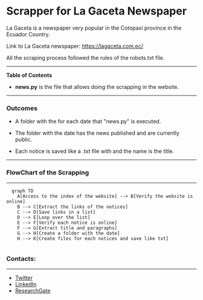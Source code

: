 # Scrapper for La Gaceta Newspaper
La Gaceta is a newspaper very popular in the Cotopaxi province in the Ecuador Country.

Link to La Gaceta newspaper: https://lagaceta.com.ec/

All the scraping process followed the rules of the robots.txt file.

----

**Table of Contents**

* **news.py** is the file that allows doing the scrapping in the website.


----

### Outcomes 

- A folder with the for each date that "news.py" is executed.

- The folder with the date has the news published and are currently public. 

- Each notice is saved like a .txt file with and the name is the title.
 
----

                
### FlowChart of the Scrapping
---
```mermaid 
  graph TD
    A[Access to the index of the website] --> B[Verify the website is online]
    B --> C[Extract the links of the notices]
    C --> D[Save links in a list]
    D --> E[Loop over the list]
    E --> F[Verify each notice is online]
    F --> G[Extract title and paragraphs]
    G --> H[Create a folder with the date]
    H --> K[Create files for each notices and save like txt]


```

### Contacts:
---
- [Twitter](https://twitter.com/sarasti_seb)
- [LinkedIn](https://linkedin.com/in/sebastiansarasti)
- [ResearchGate](https://www.researchgate.net/profile/Sebastian-Sarasti-2)
